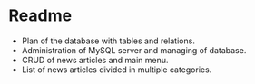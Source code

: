 # Readme 
- Plan of the database with tables and relations.
- Administration of MySQL server and managing of database.
- CRUD of news articles and main menu.
- List of news articles divided in multiple categories. 